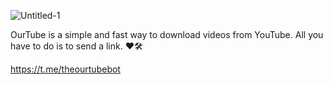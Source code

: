 ![Untitled-1](https://github.com/lesterleexxx/ourtube/assets/70449559/f3507635-7e9d-47d3-a3aa-d1b31c353a3c)

OurTube is a simple and fast way to download videos from YouTube. All you have to do is to send a link.
❤🛠

https://t.me/theourtubebot

